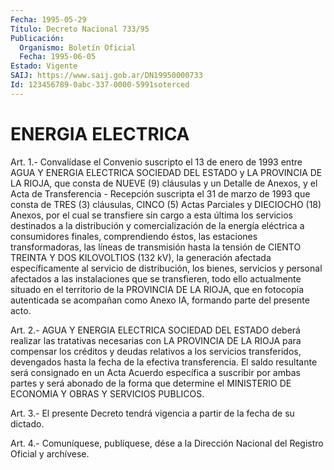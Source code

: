 ```yaml
---
Fecha: 1995-05-29
Título: Decreto Nacional 733/95
Publicación:
  Organismo: Boletín Oficial
  Fecha: 1995-06-05
Estado: Vigente
SAIJ: https://www.saij.gob.ar/DN19950000733
Id: 123456789-0abc-337-0000-5991soterced
---
```

# ENERGIA ELECTRICA

<a id="1"></a>
Art.  1.-  Convalídase el Convenio suscripto el 13 de enero de 1993 entre AGUA Y  ENERGIA  ELECTRICA  SOCIEDAD  DEL  ESTADO  y  LA PROVINCIA  DE  LA  RIOJA,  que  consta  de NUEVE (9) cláusulas y un Detalle  de  Anexos,  y  el  Acta  de  Transferencia   -  Recepción suscripta el 31 de marzo de 1993 que consta de TRES (3)  cláusulas, CINCO (5) Actas Parciales y DIECIOCHO (18) Anexos, por el  cual  se transfiere  sin  cargo  a esta última los servicios destinados a la distribución  y  comercialización    de   la  energía  eléctrica  a consumidores   finales,  comprendiendo  éstos,    las    estaciones transformadoras,  las  líneas  de  transmisión  hasta la tensión de CIENTO  TREINTA Y DOS KILOVOLTIOS (132 kV), la generación  afectada específicamente  al servicio de distribución, los bienes, servicios y personal afectados  a  las instalaciones que se transfieren, todo ello actualmente situado en  el  territorio  de  la PROVINCIA DE LA RIOJA,  que  en fotocopia autenticada se acompañan como  Anexo  IA, formando parte del presente acto.

<a id="2"></a>
Art.  2.-  AGUA Y ENERGIA ELECTRICA SOCIEDAD DEL ESTADO deberá realizar las tratativas  necesarias  con  LA  PROVINCIA DE LA RIOJA para  compensar  los créditos y deudas relativos  a  los  servicios transferidos, devengados hasta la fecha de la efectiva transferencia. El  saldo  resultante  será  consignado  en  un Acta Acuerdo  específica a suscribir por ambas partes y será abonado  de la  forma que  determine  el  MINISTERIO  DE  ECONOMIA  Y  OBRAS  Y SERVICIOS PUBLICOS.

<a id="3"></a>
Art.  3.-  El  presente Decreto tendrá vigencia a partir de la fecha de su dictado.

<a id="4"></a>
Art. 4.- Comuníquese, publíquese, dése a la Dirección Nacional del Registro Oficial y archívese.